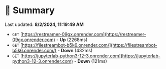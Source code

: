 # 📖 Summary
Last updated: **8/2/2024, 11:19:49 AM**

- `GET` [https://restreamer-09gx.onrender.com](https://restreamer-09gx.onrender.com) - **Up** (2268ms)
- `GET` [https://filestreambot-b5k6.onrender.com/](https://filestreambot-b5k6.onrender.com/) - **Down** (432ms)
- `GET` [https://jupyterlab-python3-12-3.onrender.com](https://jupyterlab-python3-12-3.onrender.com) - **Down** (121ms)
